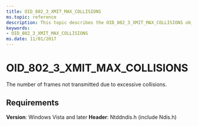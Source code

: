 ```yaml
---
title: OID_802_3_XMIT_MAX_COLLISIONS
ms.topic: reference
description: This topic describes the OID_802_3_XMIT_MAX_COLLISIONS object identifier (OID).
keywords:
- OID_802_3_XMIT_MAX_COLLISIONS
ms.date: 11/01/2017
---
```


# OID_802_3_XMIT_MAX_COLLISIONS

The number of frames not transmitted due to excessive collisions.

## Requirements

**Version**: Windows Vista and later
**Header**: Ntddndis.h (include Ndis.h)

